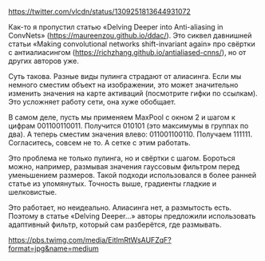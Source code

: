 https://twitter.com/vlcdn/status/1309251813644931072

Как-то я пропустил статью «Delving Deeper into Anti-aliasing in ConvNets» (https://maureenzou.github.io/ddac/). Это сиквел давнишней статьи «Making convolutional networks shift-invariant again» про свёртки с антиалиасингом (https://richzhang.github.io/antialiased-cnns/), но от других авторов уже.

Суть такова. Разные виды пулинга страдают от алиасинга. Если мы немного сместим объект на изображении, это может значительно изменить значения на карте активаций (посмотрите гифки по ссылкам). Это усложняет работу сети, она хуже обобщает.

В самом деле, пусть мы применяем MaxPool с окном 2 и шагом к цифрам 001100110011. Получится 010101 (это максимумы в группах по два). А теперь сместим значения влево: 011001100110. Получаем 111111. Согласитесь, совсем не то. А сетке с этим работать.

Это проблема не только пулинга, но и свёртки с шагом. Бороться можно, например, размывая значения гауссовым фильтром перед уменьшением размеров. Такой подходи использовался в более ранней статье из упомянутых. Точность выше, градиенты гладкие и шелковистые.

Это работает, но неидеально. Алиасинга нет, а размытость есть. Поэтому в статье «Delving Deeper…» авторы предложили использовать адаптивный фильтр, который сам разберётся, где размывать.

https://pbs.twimg.com/media/EitlmRtWsAUFZqF?format=jpg&name=medium

